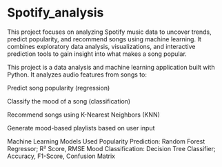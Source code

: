 # Spotify_analysis
This project focuses on analyzing Spotify music data to uncover trends, predict popularity, and recommend songs using machine learning. It combines exploratory data analysis, visualizations, and interactive prediction tools to gain insight into what makes a song popular.

This project is a data analysis and machine learning application built with Python. It analyzes audio features from songs to:

Predict song popularity (regression)

Classify the mood of a song (classification)

Recommend songs using K-Nearest Neighbors (KNN)

Generate mood-based playlists based on user input

Machine Learning Models Used
Popularity Prediction:	Random Forest Regressor;	R² Score, RMSE
Mood Classification:	Decision Tree Classifier;	Accuracy, F1-Score, Confusion Matrix
